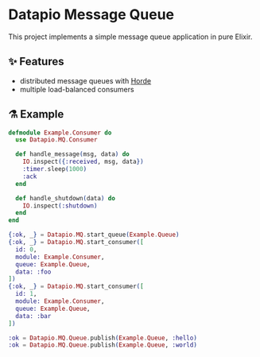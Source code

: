 # Datapio Message Queue

This project implements a simple message queue application in pure Elixir.

## ✨ Features

 - distributed message queues with [Horde](https://hexdocs.pm/horde/readme.html)
 - multiple load-balanced consumers

## ⚗️ Example

```elixir
defmodule Example.Consumer do
  use Datapio.MQ.Consumer

  def handle_message(msg, data) do
    IO.inspect({:received, msg, data})
    :timer.sleep(1000)
    :ack
  end

  def handle_shutdown(data) do
    IO.inspect(:shutdown)
  end
end

{:ok, _} = Datapio.MQ.start_queue(Example.Queue)
{:ok, _} = Datapio.MQ.start_consumer([
  id: 0,
  module: Example.Consumer,
  queue: Example.Queue,
  data: :foo
])
{:ok, _} = Datapio.MQ.start_consumer([
  id: 1,
  module: Example.Consumer,
  queue: Example.Queue,
  data: :bar
])

:ok = Datapio.MQ.Queue.publish(Example.Queue, :hello)
:ok = Datapio.MQ.Queue.publish(Example.Queue, :world)
```
